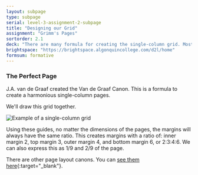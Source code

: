```yaml
---
layout: subpage
type: subpage
serial: level-3-assignment-2-subpage
title: "Designing our Grid"
assignment: "Grimm's Pages"
sortorder: 2.1
deck: "There are many formula for creating the single-column grid. Most of them are trash, myths. There are others which are actually useful. The first is the Van de Graaf Canon. Let's dive in!"
brightspace: "https://brightspace.algonquincollege.com/d2l/home"
formsum: formative
---
```

### The Perfect Page 

J.A. van de Graaf created the Van de Graaf Canon. This is a formula to create a harmonious single-column pages.

We'll draw this grid together.

![Example of a single-column grid]({{site.url}}/svg/van-de-graaf-canon.svg "Example of a single-column grid")

Using these guides, no matter the dimensions of the pages, the margins will always have the same ratio. This creates margins with a ratio of: inner margin 2, top margin 3, outer margin 4, and bottom margin 6, or 2:3:4:6. We can also express this as 1/9 and 2/9 of the page.

There are other page layout canons. You can [see them here](https://en.wikipedia.org/wiki/Canons_of_page_construction){:target="_blank"}.